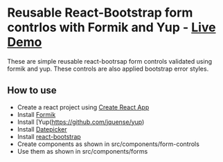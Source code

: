 # Reusable React-Bootstrap form contrlos with Formik and Yup - [Live Demo](https://codesandbox.io/s/react-bootstrap-formik-czmnf)
These are simple reusable react-bootrsap form controls validated using formik and yup. These controls are also applied bootstrap error styles.

## How to use
  - Create a react project using [Create React App](https://github.com/facebook/create-react-app)
  - Install [Formik](https://formik.org/docs/overview)
  - Install [Yup(https://github.com/jquense/yup)
  - Install [Datepicker](https://reactdatepicker.com/)
  - Install [react-bootstrap](https://react-bootstrap.github.io/getting-started/introduction/)
  - Create components as shown in src/components/form-controls
  - Use them as shown in src/components/forms
 
  
